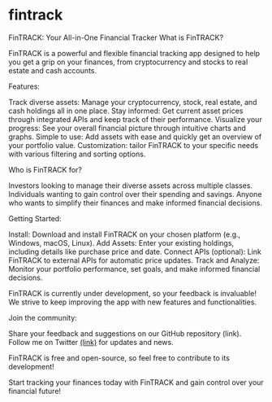 # fintrack


FinTRACK: Your All-in-One Financial Tracker
What is FinTRACK?

FinTRACK is a powerful and flexible financial tracking app designed to help you get a grip on your finances, from cryptocurrency and stocks to real estate and cash accounts.

Features:

Track diverse assets: Manage your cryptocurrency, stock, real estate, and cash holdings all in one place.
Stay informed: Get current asset prices through integrated APIs and keep track of their performance.
Visualize your progress: See your overall financial picture through intuitive charts and graphs.
Simple to use: Add assets with ease and quickly get an overview of your portfolio value.
Customization: tailor FinTRACK to your specific needs with various filtering and sorting options.

Who is FinTRACK for?

Investors looking to manage their diverse assets across multiple classes.
Individuals wanting to gain control over their spending and savings.
Anyone who wants to simplify their finances and make informed financial decisions.

Getting Started:

Install: Download and install FinTRACK on your chosen platform (e.g., Windows, macOS, Linux).
Add Assets: Enter your existing holdings, including details like purchase price and date.
Connect APIs (optional): Link FinTRACK to external APIs for automatic price updates.
Track and Analyze: Monitor your portfolio performance, set goals, and make informed financial decisions.

FinTRACK is currently under development, so your feedback is invaluable! We strive to keep improving the app with new features and functionalities.

Join the community:

Share your feedback and suggestions on our GitHub repository (link).
Follow me on Twitter [(link)](https://twitter.com/Heavybrea) for updates and news.

FinTRACK is free and open-source, so feel free to contribute to its development!

Start tracking your finances today with FinTRACK and gain control over your financial future!

